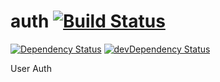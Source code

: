 # auth [![Build Status](https://travis-ci.org/yata-yata/auth.svg?branch=master)](https://travis-ci.org/yata-yata/auth)

[![Dependency Status](https://david-dm.org/yata-yata/services.png?theme=shields.io)](https://david-dm.org/yata-yata/services)
[![devDependency Status](https://david-dm.org/giakki/yata-yata/services.png?theme=shields.io)](https://david-dm.org/yata-yata/services#info=devDependencies)

User Auth


